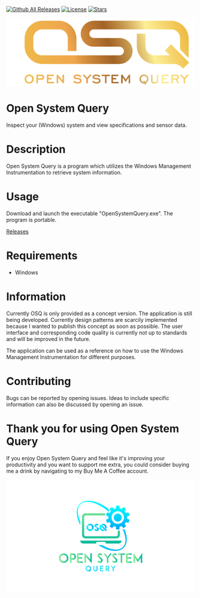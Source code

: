 [![Github All Releases](https://img.shields.io/github/downloads/jetspiking/OpenSystemQuery/total.svg)]()
[![License](https://img.shields.io/github/license/jetspiking/OpenSystemQuery.svg)]()
[![Stars](https://img.shields.io/github/stars/jetspiking/OpenSystemQuery.svg)]()


<img src="https://github.com/jetspiking/OpenSystemQuery/blob/main/Images/OpenSystemQuery.png?raw=true">

# Open System Query
Inspect your (Windows) system and view specifications and sensor data.

# Description
Open System Query is a program which utilizes the Windows Management Instrumentation to retrieve system information.  

# Usage
Download and launch the executable "OpenSystemQuery.exe". The program is portable.

[Releases](https://github.com/jetspiking/OpenSystemQuery/releases)

# Requirements
- Windows

# Information
Currently OSQ is only provided as a concept version. The application is still being developed. Currently design patterns are scarcily implemented because I wanted to publish this concept as soon as possible. The user interface and corresponding code quality is currently not up to standards and will be improved in the future.

The application can be used as a reference on how to use the Windows Management Instrumentation for different purposes.

# Contributing
Bugs can be reported by opening issues. Ideas to include specific information can also be discussed by opening an issue. 

# Thank you for using Open System Query
If you enjoy Open System Query and feel like it's improving your productivity and you want to support me extra, you could consider buying me a drink by navigating to my Buy Me A Coffee account.

<img src="https://github.com/jetspiking/OpenSystemQuery/blob/main/Images/PNG1.png?raw=true">
